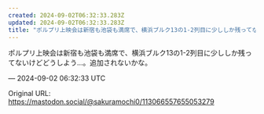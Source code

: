 ```yaml
---
created: 2024-09-02T06:32:33.283Z
updated: 2024-09-02T06:32:33.283Z
title: "ポルプリ上映会は新宿も池袋も満席で、横浜ブルク13の1-2列目に少ししか残ってないけどどうしよう…。追加されないかな。[...]"
---
```


<p>ポルプリ上映会は新宿も池袋も満席で、横浜ブルク13の1-2列目に少ししか残ってないけどどうしよう…。追加されないかな。</p>

&mdash; 2024-09-02 06:32:33 UTC

Original URL: https://mastodon.social/@sakuramochi0/113066557655053279
